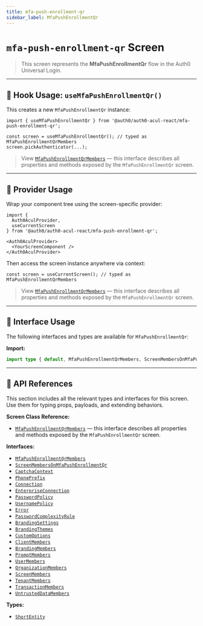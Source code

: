 ```yaml
---
title: mfa-push-enrollment-qr
sidebar_label: MfaPushEnrollmentQr
---
```


# `mfa-push-enrollment-qr` Screen

> This screen represents the **MfaPushEnrollmentQr** flow in the Auth0 Universal Login.

---

## 🔹 Hook Usage: `useMfaPushEnrollmentQr()`

This creates a new `MfaPushEnrollmentQr` instance:

```tsx
import { useMfaPushEnrollmentQr } from '@auth0/auth0-acul-react/mfa-push-enrollment-qr';

const screen = useMfaPushEnrollmentQr(); // typed as MfaPushEnrollmentQrMembers
screen.pickAuthenticator(...);
```

> View [`MfaPushEnrollmentQrMembers`](https://auth0.github.io/universal-login/interfaces/Classes.MfaPushEnrollmentQrMembers.html) — this interface describes all properties and methods exposed by the `MfaPushEnrollmentQr` screen.

---

## 🔹 Provider Usage

Wrap your component tree using the screen-specific provider:

```tsx
import {
  Auth0AculProvider,
  useCurrentScreen
} from '@auth0/auth0-acul-react/mfa-push-enrollment-qr';

<Auth0AculProvider>
  <YourScreenComponent />
</Auth0AculProvider>
```

Then access the screen instance anywhere via context:

```tsx
const screen = useCurrentScreen(); // typed as MfaPushEnrollmentQrMembers
```

> View [`MfaPushEnrollmentQrMembers`](https://auth0.github.io/universal-login/interfaces/Classes.MfaPushEnrollmentQrMembers.html) — this interface describes all properties and methods exposed by the `MfaPushEnrollmentQr` screen.

---

## 🔹 Interface Usage

The following interfaces and types are available for `MfaPushEnrollmentQr`:

**Import:**

```ts
import type { default, MfaPushEnrollmentQrMembers, ScreenMembersOnMfaPushEnrollmentQr, CaptchaContext, PhonePrefix, Connection, EnterpriseConnection, PasswordPolicy, UsernamePolicy, Error, PasswordComplexityRule, BrandingSettings, BrandingThemes, CustomOptions, ShortEntity, ClientMembers, BrandingMembers, PromptMembers, UserMembers, OrganizationMembers, ScreenMembers, TenantMembers, TransactionMembers, UntrustedDataMembers } from '@auth0/auth0-acul-react/mfa-push-enrollment-qr';
```

---

## 🔸 API References

This section includes all the relevant types and interfaces for this screen. Use them for typing props, payloads, and extending behaviors.

**Screen Class Reference:**  
- [`MfaPushEnrollmentQrMembers`](https://auth0.github.io/universal-login/interfaces/Classes.MfaPushEnrollmentQrMembers.html) — this interface describes all properties and methods exposed by the `MfaPushEnrollmentQr` screen.

**Interfaces:**
- [`MfaPushEnrollmentQrMembers`](https://auth0.github.io/universal-login/interfaces/Classes.MfaPushEnrollmentQrMembers.html)
- [`ScreenMembersOnMfaPushEnrollmentQr`](https://auth0.github.io/universal-login/interfaces/Classes.ScreenMembersOnMfaPushEnrollmentQr.html)
- [`CaptchaContext`](https://auth0.github.io/universal-login/interfaces/Classes.CaptchaContext.html)
- [`PhonePrefix`](https://auth0.github.io/universal-login/interfaces/Classes.PhonePrefix.html)
- [`Connection`](https://auth0.github.io/universal-login/interfaces/Classes.Connection.html)
- [`EnterpriseConnection`](https://auth0.github.io/universal-login/interfaces/Classes.EnterpriseConnection.html)
- [`PasswordPolicy`](https://auth0.github.io/universal-login/interfaces/Classes.PasswordPolicy.html)
- [`UsernamePolicy`](https://auth0.github.io/universal-login/interfaces/Classes.UsernamePolicy.html)
- [`Error`](https://auth0.github.io/universal-login/interfaces/Classes.Error.html)
- [`PasswordComplexityRule`](https://auth0.github.io/universal-login/interfaces/Classes.PasswordComplexityRule.html)
- [`BrandingSettings`](https://auth0.github.io/universal-login/interfaces/Classes.BrandingSettings.html)
- [`BrandingThemes`](https://auth0.github.io/universal-login/interfaces/Classes.BrandingThemes.html)
- [`CustomOptions`](https://auth0.github.io/universal-login/interfaces/Classes.CustomOptions.html)
- [`ClientMembers`](https://auth0.github.io/universal-login/interfaces/Classes.ClientMembers.html)
- [`BrandingMembers`](https://auth0.github.io/universal-login/interfaces/Classes.BrandingMembers.html)
- [`PromptMembers`](https://auth0.github.io/universal-login/interfaces/Classes.PromptMembers.html)
- [`UserMembers`](https://auth0.github.io/universal-login/interfaces/Classes.UserMembers.html)
- [`OrganizationMembers`](https://auth0.github.io/universal-login/interfaces/Classes.OrganizationMembers.html)
- [`ScreenMembers`](https://auth0.github.io/universal-login/interfaces/Classes.ScreenMembers.html)
- [`TenantMembers`](https://auth0.github.io/universal-login/interfaces/Classes.TenantMembers.html)
- [`TransactionMembers`](https://auth0.github.io/universal-login/interfaces/Classes.TransactionMembers.html)
- [`UntrustedDataMembers`](https://auth0.github.io/universal-login/interfaces/Classes.UntrustedDataMembers.html)


**Types:**
- [`ShortEntity`](https://auth0.github.io/universal-login/types/Classes.ShortEntity.html)
